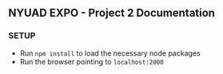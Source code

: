 NYUAD EXPO - Project 2 Documentation
----------------------

### SETUP 
* Run `npm install` to load the necessary node packages
* Run the browser pointing to `localhost:2000`

